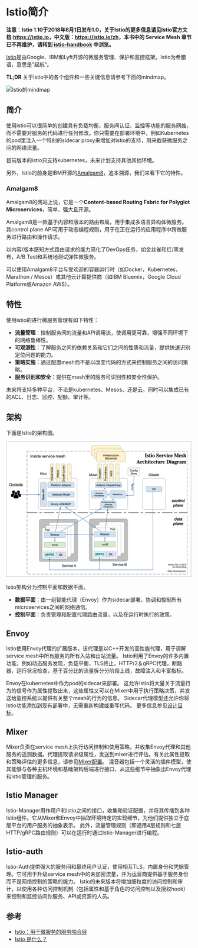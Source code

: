 # Istio简介

**注意：Istio 1.10于2018年8月1日发布1.0，关于Istio的更多信息请见Istio官方文档:<https://istio.io>，中文版：<https://istio.io/zh>，本书中的 Service Mesh 章节已不再维护，请转到 [istio-handbook](https://jimmysong.io/istio-handbook) 中浏览。**

[Istio](https://istio.io)是由Google、IBM和Lyft开源的微服务管理、保护和监控框架。Istio为希腊语，意思是”起航“。

**TL;DR** 关于Istio中的各个组件和一些关键信息请参考下面的mindmap。

![Istio的mindmap](../images/istio-mindmap.png)

## 简介

使用istio可以很简单的创建具有负载均衡、服务间认证、监控等功能的服务网络，而不需要对服务的代码进行任何修改。你只需要在部署环境中，例如Kubernetes的pod里注入一个特别的sidecar proxy来增加对istio的支持，用来截获微服务之间的网络流量。

目前版本的istio只支持kubernetes，未来计划支持其他其他环境。

另外，Istio的前身是IBM开源的[Amalgam8](https://www.amalgam8.io)，追本溯源，我们来看下它的特性。

### Amalgam8

Amalgam8的网站上说，它是一个**Content-based Routing Fabric for Polyglot Microservices**，简单、强大且开源。

Amalgam8是一款基于内容和版本的路由布局，用于集成多语言异构体微服务。 其control plane API可用于动态编程规则，用于在正在运行的应用程序中跨微服务进行路由和操作请求。

以内容/版本感知方式路由请求的能力简化了DevOps任务，如金丝雀和红/黑发布，A/B Test和系统地测试弹性微服务。

可以使用Amalgam8平台与受欢迎的容器运行时（如Docker，Kubernetes，Marathon / Mesos）或其他云计算提供商（如IBM Bluemix，Google Cloud Platform或Amazon AWS）。

## 特性

使用istio的进行微服务管理有如下特性：

- **流量管理**：控制服务间的流量和API调用流，使调用更可靠，增强不同环境下的网络鲁棒性。
- **可观测性**：了解服务之间的依赖关系和它们之间的性质和流量，提供快速识别定位问题的能力。
- **策略实施**：通过配置mesh而不是以改变代码的方式来控制服务之间的访问策略。
- **服务识别和安全**：提供在mesh里的服务可识别性和安全性保护。

未来将支持多种平台，不论是kubernetes、Mesos、还是云。同时可以集成已有的ACL、日志、监控、配额、审计等。

## 架构

下面是Istio的架构图。

![Istio架构图](../images/istio-arch.jpg)

Istio架构分为控制平面和数据平面。

- **数据平面**：由一组智能代理（Envoy）作为sidecar部署，协调和控制所有microservices之间的网络通信。
- **控制平面**：负责管理和配置代理路由流量，以及在运行时执行的政策。

## Envoy

Istio使用Envoy代理的扩展版本，该代理是以C++开发的高性能代理，用于调解service mesh中所有服务的所有入站和出站流量。 Istio利用了Envoy的许多内置功能，例如动态服务发现，负载平衡，TLS终止，HTTP/2＆gRPC代理，断路器，运行状况检查，基于百分比的流量拆分分阶段上线，故障注入和丰富指标。

Envoy在kubernetes中作为pod的sidecar来部署。 这允许Istio将大量关于流量行为的信号作为属性提取出来，这些属性又可以在Mixer中用于执行策略决策，并发送给监控系统以提供有关整个mesh的行为的信息。 Sidecar代理模型还允许你将Istio功能添加到现有部署中，无需重新构建或重写代码。 更多信息参见[设计目标](https://istio.io/docs/concepts/what-is-istio/goals.html)。

## Mixer

Mixer负责在service mesh上执行访问控制和使用策略，并收集Envoy代理和其他服务的遥测数据。代理提取请求级属性，发送到mixer进行评估。有关此属性提取和策略评估的更多信息，请参见[Mixer配置](https://istio.io/docs/concepts/policy-and-control/mixer-config.html)。 混音器包括一个灵活的插件模型，使其能够与各种主机环境和基础架构后端进行接口，从这些细节中抽象出Envoy代理和Istio管理的服务。

## Istio Manager

Istio-Manager用作用户和Istio之间的接口，收集和验证配置，并将其传播到各种Istio组件。它从Mixer和Envoy中抽取环境特定的实现细节，为他们提供独立于底层平台的用户服务的抽象表示。 此外，流量管理规则（即通用4层规则和七层HTTP/gRPC路由规则）可以在运行时通过Istio-Manager进行编程。

## Istio-auth

Istio-Auth提供强大的服务间和最终用户认证，使用相互TLS，内置身份和凭据管理。它可用于升级service mesh中的未加密流量，并为运营商提供基于服务身份而不是网络控制的策略的能力。 Istio的未来版本将增加细粒度的访问控制和审计，以使用各种访问控制机制（包括属性和基于角色的访问控制以及授权hook）来控制和监控访问你服务、API或资源的人员。

## 参考

- [Istio：用于微服务的服务啮合层](http://www.infoq.com/cn/news/2017/05/istio?utm_source=news_about_opensource&utm_medium=link&utm_campaign=opensource)
- [Istio 是什么？](https://istio.io/zh/docs/concepts/what-is-istio/)

